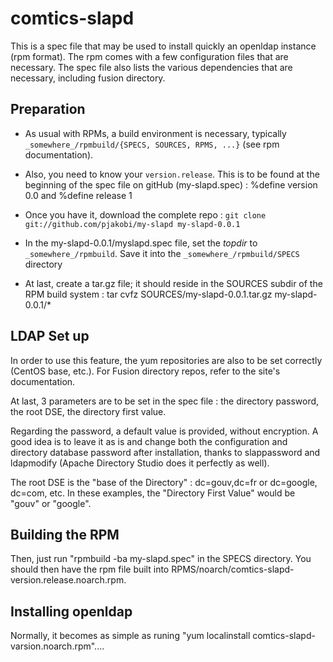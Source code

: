 # comtics-slapd

This is a spec file that may be used to install quickly an openldap instance (rpm format). The rpm comes with a few configuration files that are necessary. The spec file also lists the various dependencies that are necessary, including fusion directory.

## Preparation
* As usual with RPMs, a build environment is necessary, typically `_somewhere_/rpmbuild/{SPECS, SOURCES, RPMS, ...}` (see rpm documentation).

* Also, you need to know your `version.release`. This is to be found at the beginning of the spec file on gitHub (my-slapd.spec) :
    %define version 0.0
and
    %define release 1

* Once you have it, download the complete repo :
    `git clone git://github.com/pjakobi/my-slapd my-slapd-0.0.1`

* In the my-slapd-0.0.1/myslapd.spec file, set the _topdir_ to `_somewhere_/rpmbuild`. Save it into the `_somewhere_/rpmbuild/SPECS` directory
    

* At last, create a tar.gz file; it should reside in the SOURCES subdir of the RPM build system :
    tar cvfz SOURCES/my-slapd-0.0.1.tar.gz my-slapd-0.0.1/*

## LDAP Set up

In order to use this feature, the yum repositories are also to be set correctly (CentOS base, etc.). For Fusion directory repos, refer to the site's documentation.

At last, 3 parameters are to be set in the spec file : the directory password, the root DSE, the directory first value. 

Regarding the password, a default value is provided, without encryption. A good idea is to leave it as is and change both the configuration and directory database password after installation, thanks to slappassword and ldapmodify (Apache Directory Studio does it perfectly as well).

The root DSE is the "base of the Directory" : dc=gouv,dc=fr or dc=google, dc=com, etc. In these examples, the "Directory First Value" would be "gouv" or "google".

## Building the RPM

Then, just run "rpmbuild -ba my-slapd.spec" in the SPECS directory. You should then have the rpm file built into RPMS/noarch/comtics-slapd-version.release.noarch.rpm.

## Installing openldap
Normally, it becomes as simple as runing "yum localinstall comtics-slapd-varsion.noarch.rpm"....
